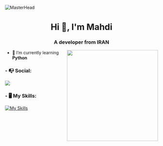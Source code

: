 ![MasterHead]([https://s8.uupload.ir/files/mariocode_5kti.gif](https://s8.uupload.ir/files/ezgif.com-crop_6ii.gif))
<h1 align="center">Hi 👋, I'm Mahdi</h1>
<h3 align="center">A developer from IRAN</h3>

<img align='right' src='https://s8.uupload.ir/files/a62c047f-8369-493c-ab14-71ef51bebc55_rw_1200_8tc8.gif' width='300'>

- 🔭 I’m currently learning **Python**

<h3 align="left">- 📭 Social:</h3>

<p align="left">
  <a href="https://instagram.com/winniwooh">
    <img src="https://skillicons.dev/icons?i=instagram&theme=dark" />
  </a>
</p>


<h3 align="left">- 🖥 My Skills:</h3>

[![My Skills](https://skillicons.dev/icons?i=py,vscode,figma,unity&theme=dark)](https://skillicons.dev)

